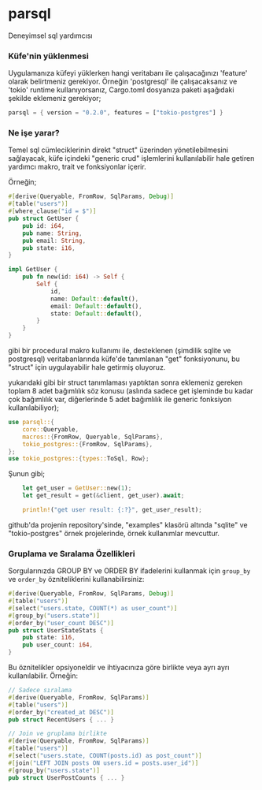 # parsql
Deneyimsel sql yardımcısı

### Küfe'nin yüklenmesi

Uygulamanıza küfeyi yüklerken hangi veritabanı ile çalışacağınızı 'feature' olarak belirtmeniz gerekiyor. Örneğin 'postgresql' ile çalışacaksanız ve 'tokio' runtime kullanıyorsanız, Cargo.toml dosyanıza paketi aşağıdaki şekilde eklemeniz gerekiyor;

```rust
parsql = { version = "0.2.0", features = ["tokio-postgres"] }
```

### Ne işe yarar?

Temel sql cümleciklerinin direkt "struct" üzerinden yönetilebilmesini sağlayacak, küfe içindeki "generic crud" işlemlerini kullanılabilir hale getiren yardımcı makro, trait ve fonksiyonlar içerir.

Örneğin;

```rust
#[derive(Queryable, FromRow, SqlParams, Debug)]
#[table("users")]
#[where_clause("id = $")]
pub struct GetUser {
    pub id: i64,
    pub name: String,
    pub email: String,
    pub state: i16,
}

impl GetUser {
    pub fn new(id: i64) -> Self {
        Self {
            id,
            name: Default::default(),
            email: Default::default(),
            state: Default::default(),
        }
    }
}
```

gibi bir procedural makro kullanımı ile, desteklenen (şimdilik sqlite ve postgresql) veritabanlarında küfe'de tanımlanan "get" fonksiyonunu, bu "struct" için uygulayabilir hale getirmiş oluyoruz.

yukarıdaki gibi bir struct tanımlaması yaptıktan sonra eklemeniz gereken toplam 8 adet bağımlılık söz konusu (aslında sadece get işleminde bu kadar çok bağımlılık var, diğerlerinde 5 adet bağımlılık ile generic fonksiyon kullanılabiliyor);

```rust
use parsql::{
    core::Queryable,
    macros::{FromRow, Queryable, SqlParams},
    tokio_postgres::{FromRow, SqlParams},
};
use tokio_postgres::{types::ToSql, Row};
```

Şunun gibi;

```rust
    let get_user = GetUser::new(1);
    let get_result = get(&client, get_user).await;

    println!("get user result: {:?}", get_user_result);
```

github'da projenin repository'sinde, "examples" klasörü altında "sqlite" ve "tokio-postgres" örnek projelerinde, örnek kullanımlar mevcuttur.

### Gruplama ve Sıralama Özellikleri

Sorgularınızda GROUP BY ve ORDER BY ifadelerini kullanmak için `group_by` ve `order_by` özniteliklerini kullanabilirsiniz:

```rust
#[derive(Queryable, FromRow, SqlParams, Debug)]
#[table("users")]
#[select("users.state, COUNT(*) as user_count")]
#[group_by("users.state")]
#[order_by("user_count DESC")]
pub struct UserStateStats {
    pub state: i16,
    pub user_count: i64,
}
```

Bu öznitelikler opsiyoneldir ve ihtiyacınıza göre birlikte veya ayrı ayrı kullanılabilir. Örneğin:

```rust
// Sadece sıralama
#[derive(Queryable, FromRow, SqlParams)]
#[table("users")]
#[order_by("created_at DESC")]
pub struct RecentUsers { ... }

// Join ve gruplama birlikte
#[derive(Queryable, FromRow, SqlParams)]
#[table("users")]
#[select("users.state, COUNT(posts.id) as post_count")]
#[join("LEFT JOIN posts ON users.id = posts.user_id")]
#[group_by("users.state")]
pub struct UserPostCounts { ... }
```
